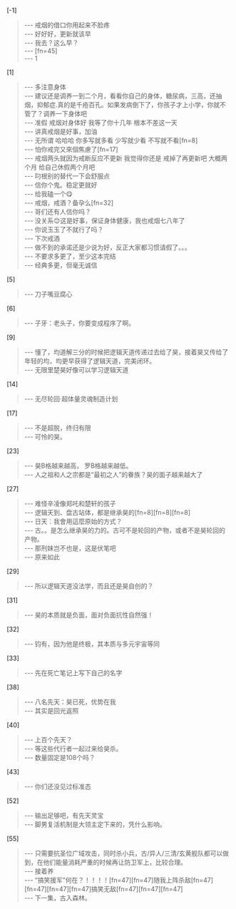 
[-1] 
>--- 戒烟的借口你用起来不脸疼<br>
>--- 好好好，更新就该早<br>
>--- 我去？这么早？<br>
>--- [fn=45]<br>
>--- 1<br>

[1] 
>--- 多注意身体<br>
>--- 建议还是调养一到二个月，看看你自己的身体，糖尿病，三高，还抽烟，抑郁症.真的是千疮百孔。如果发病倒下了，你孩子才上小学，你就不管了？调养一下身体吧<br>
>--- 准假 戒烟对身体好 我等了你十几年 根本不差这一天<br>
>--- 讲真戒烟是好事，加油<br>
>--- 无所谓 哈哈哈 你多写就多看 少写就少看 不写就不看[fn=8]<br>
>--- 怕你戒完又來個焦慮了[fn=17]<br>
>--- 戒烟两头就因为戒断反应不更新 我觉得你还是 戒掉了再更新吧 大概两个月 给自己休假两个月吧<br>
>--- 叼根别的替代一下会舒服点<br>
>--- 信你个鬼。稳定更就好<br>
>--- 给我磕一个😋<br>
>--- 戒烟，戒酒？备孕么[fn=32]<br>
>--- 哥们还有人信你吗？<br>
>--- 没关系😊这是好事，保证身体健康，我也戒烟七八年了<br>
>--- 你说玉玉了不就行了吗？<br>
>--- 下次戒酒<br>
>--- 做不到的承诺还是少说为好，反正大家都习惯请假了。。。<br>
>--- 不要求多更了，至少这本完结<br>
>--- 经典多更，但毫无诚信<br>

[5] 
>--- 刀子嘴豆腐心<br>

[6] 
>--- 子牙：老头子，你要变成程序了啊。<br>

[9] 
>--- 懂了，均道解三分的时候把逻辑天道传递过去给了昊，接着昊又传给了年轻的均，均更早获得了逻辑天道，完美闭环。<br>
>--- 无限里楚昊好像可以学习逻辑天道<br>

[14] 
>--- 无尽轮回·超体量灵魂制造计划<br>

[17] 
>--- 不是超脱，终归有限<br>
>--- 可怜的昊。<br>

[23] 
>--- 昊B格越来越高，
罗B格越来越低。<br>
>--- 人之祖和人之宗都是“最初之人”的眷族？昊的面子越来越大了<br>

[27] 
>--- 难怪辛凌像郑吒和楚轩的孩子<br>
>--- 逻辑天到、盘古站体，都是继承昊的[fn=8][fn=8][fn=8]<br>
>--- 日天︰我會用這麼原始的方式？<br>
>--- 古。。是怎么继承昊的力的。古可不是轮回的产物，或者不是昊轮回的产物。<br>
>--- 那刑妹岂不也是，这是伏笔吧<br>
>--- 原来如此<br>

[29] 
>--- 所以逻辑天道没法学，而且还是昊自创的？<br>

[31] 
>--- 昊的本质就是负面，面对负面抗性自然强！<br>

[32] 
>--- 钧有，因为他是终极，其本质与多元宇宙等同<br>

[33] 
>--- 先在死亡笔记上写下自己的名字<br>

[38] 
>--- 八名先天：昊已死，优势在我<br>
>--- 其实是回光返照<br>

[40] 
>--- 上百个先天？<br>
>--- 等这些代行者一起过来给昊杀。<br>
>--- 数量固定是108个吗？<br>

[43] 
>--- 你们还没见过标准态<br>

[52] 
>--- 输出足够吧，有先天灵宝<br>
>--- 脚男复活机制是大领主定下来的，凭什么影响。<br>

[55] 
>--- 只需要抗圣位广域攻击，同时杀小兵，古/异人/三清/玄黄舰队都可以做到，在他们能量消耗严重的时候再让防卫军上，比较合理。<br>
>--- 接着养<br>
>--- “搞笑援军”何在？！！！！[fn=47][fn=47]随我上阵杀敌[fn=47][fn=47][fn=47][fn=47]搞笑无敌[fn=47][fn=47][fn=47]<br>
>--- 下一集，古入森林。<br>
